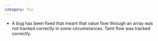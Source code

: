 ```yaml
---
category: fix
---
```

* A bug has been fixed that meant that value flow through an array was not tracked correctly in some circumstances. Taint flow was tracked correctly.
